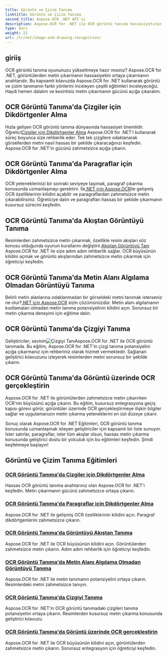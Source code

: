 ```yaml
---
title: Görüntü ve Çizim Tanıma
linktitle: Görüntü ve Çizim Tanıma
second_title: Aspose.OCR .NET API'si
description: Aspose.OCR for .NET ile OCR görüntü tanıma hassasiyetinin kilidini açın. İster satır, ister paragraf, ister tüm akış olsun, görüntülerden zahmetsizce metin çıkarın.
type: docs
weight: 22
url: /tr/net/image-and-drawing-recognition/
---
```

## giriiş

OCR görüntü tanıma oyununuzu yükseltmeye hazır mısınız? Aspose.OCR for .NET, görüntülerden metin çıkarmanın hassasiyetini ortaya çıkarmanın anahtarıdır. Bu kapsamlı kılavuzda Aspose.OCR for .NET kullanarak görüntü ve çizim tanımanın farklı yönlerini inceleyen çeşitli eğitimleri inceleyeceğiz. Haydi hemen dalalım ve kesintisiz metin çıkarmanın gücünü açığa çıkaralım.

## OCR Görüntü Tanıma'da Çizgiler için Dikdörtgenler Alma

 Hızla gelişen OCR görüntü tanıma dünyasında hassasiyet önemlidir. Öğretici[Çizgiler için Dikdörtgenler Alma](./get-rectangles-for-lines/) Aspose.OCR for .NET'i kullanarak süreç boyunca size rehberlik eder. Tek tek çizgilere odaklanarak görsellerden metni nasıl hassas bir şekilde çıkaracağınızı keşfedin. Aspose.OCR for .NET'in gücünü zahmetsizce açığa çıkarın.

## OCR Görüntü Tanıma'da Paragraflar için Dikdörtgenler Alma

 OCR yeteneklerinizi bir sonraki seviyeye taşımak, paragraf çıkarma konusunda uzmanlaşmayı gerektirir. İle[.NET için Aspose.OCR](./get-rectangles-for-paragraphs/)ile gelişmiş OCR özelliklerinin kilidini açabilir ve paragraflardan zahmetsizce metin çıkarabilirsiniz. Öğreticiye dalın ve paragrafları hassas bir şekilde çıkarmanın kusursuz sürecini keşfedin.

## OCR Görüntü Tanıma'da Akıştan Görüntüyü Tanıma

 Resimlerden zahmetsizce metin çıkarmak, özellikle resim akışları söz konusu olduğunda oyunun kurallarını değiştirir.[Akıştan Görüntüyü Tanı](./recognize-image-from-stream/) Aspose.OCR for .NET ile size adım adım rehberlik sağlar. OCR büyüsünün kilidini açmak ve görüntü akışlarından zahmetsizce metin çıkarmak için öğreticiyi keşfedin.

## OCR Görüntü Tanıma'da Metin Alanı Algılama Olmadan Görüntüyü Tanıma

 Belirli metin alanlarına odaklanmadan bir görseldeki metni tanımak isterseniz ne olur?[.NET için Aspose.OCR](./recognize-image-without-text-area-detection/) sizin çözümünüzdür. Metin alanı algılamanın kısıtlamaları olmadan metin tanıma potansiyelinin kilidini açın. Sorunsuz bir metin çıkarma deneyimi için eğitime dalın.

## OCR Görüntü Tanıma'da Çizgiyi Tanıma

 Geliştiriciler, sevinin![Çizgiyi Tanı](./recognize-line/)Aspose.OCR for .NET ile OCR görüntü tanımada. Bu eğitim, Aspose.OCR for .NET'in çizgi tanıma potansiyelini açığa çıkarmanız için rehberiniz olarak hizmet vermektedir. Sağlanan geliştirici kılavuzunu izleyerek resimlerden metni sorunsuz bir şekilde çıkarın.

## OCR Görüntü Tanıma'da Görüntü üzerinde OCR gerçekleştirin
Aspose.OCR for .NET ile görüntülerden zahmetsizce metin çıkarırken OCR'nin büyüsünü açığa çıkarın. Bu eğitim, kusursuz entegrasyona geçiş kapısı görevi görür, görüntüler üzerinde OCR gerçekleştirmeye ilişkin bilgiler sağlar ve uygulamanızın metin çıkarma yeteneklerini en üst düzeye çıkarır.

Sonuç olarak Aspose.OCR for .NET Eğitimleri, OCR görüntü tanıma konusunda uzmanlaşmak isteyen geliştiriciler için kapsamlı bir liste sunuyor. İster satırlar, paragraflar, ister tüm akışlar olsun, hassas metin çıkarma konusunda geliştirici dostu bir yolculuk için bu eğitimleri keşfedin. Şimdi keşfetmeye başlayın!
## Görüntü ve Çizim Tanıma Eğitimleri
### [OCR Görüntü Tanıma'da Çizgiler için Dikdörtgenler Alma](./get-rectangles-for-lines/)
Hassas OCR görüntü tanıma anahtarınız olan Aspose.OCR for .NET'i keşfedin. Metin çıkarmanın gücünü zahmetsizce ortaya çıkarın.
### [OCR Görüntü Tanıma'da Paragraflar için Dikdörtgenler Alma](./get-rectangles-for-paragraphs/)
Aspose.OCR for .NET ile gelişmiş OCR özelliklerinin kilidini açın. Paragraf dikdörtgenlerini zahmetsizce çıkarın.
### [OCR Görüntü Tanıma'da Görüntüyü Akıştan Tanıma](./recognize-image-from-stream/)
Aspose.OCR for .NET ile OCR büyüsünün kilidini açın. Görüntülerden zahmetsizce metin çıkarın. Adım adım rehberlik için öğreticiyi keşfedin.
### [OCR Görüntü Tanıma'da Metin Alanı Algılama Olmadan Görüntüyü Tanıma](./recognize-image-without-text-area-detection/)
Aspose.OCR for .NET ile metin tanımanın potansiyelini ortaya çıkarın. Resimlerdeki metni zahmetsizce tanıyın.
### [OCR Görüntü Tanıma'da Çizgiyi Tanıma](./recognize-line/)
Aspose.OCR for .NET'in OCR görüntü tanımadaki çizgileri tanıma potansiyelini ortaya çıkarın. Resimlerden kusursuz metin çıkarma konusunda geliştirici kılavuzu.
### [OCR Görüntü Tanıma'da Görüntü üzerinde OCR gerçekleştirin](./perform-ocr-on-image/)
Aspose.OCR for .NET ile OCR büyüsünün kilidini açın, görüntülerden zahmetsizce metin çıkarın. Sorunsuz entegrasyon için öğreticiyi keşfedin.